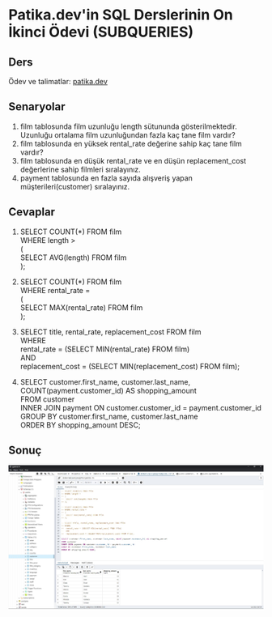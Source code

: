 # Patika.dev'in SQL Derslerinin On İkinci Ödevi (SUBQUERIES)

## Ders
Ödev ve talimatlar: [patika.dev](https://academy.patika.dev/tr/courses/sql/Odev12)

## Senaryolar
1.  film tablosunda film uzunluğu length sütununda gösterilmektedir. Uzunluğu ortalama film uzunluğundan fazla kaç tane film vardır?
2.  film tablosunda en yüksek rental_rate değerine sahip kaç tane film vardır?
3.  film tablosunda en düşük rental_rate ve en düşün replacement_cost değerlerine sahip filmleri sıralayınız.
4.  payment tablosunda en fazla sayıda alışveriş yapan müşterileri(customer) sıralayınız.

## Cevaplar
1.  SELECT COUNT(*) FROM film  
    WHERE length >  
    (  
        SELECT AVG(length) FROM film  
    );

2.  SELECT COUNT(*) FROM film  
    WHERE rental_rate =  
    (  
    	SELECT MAX(rental_rate) FROM film  
    );

3.  SELECT title, rental_rate, replacement_cost FROM film  
    WHERE  
        rental_rate = (SELECT MIN(rental_rate) FROM film)  
        AND  
        replacement_cost = (SELECT MIN(replacement_cost) FROM film);

4.  SELECT customer.first_name, customer.last_name, COUNT(payment.customer_id) AS shopping_amount  
    FROM customer  
    INNER JOIN payment ON customer.customer_id = payment.customer_id  
    GROUP BY customer.first_name, customer.last_name  
    ORDER BY shopping_amount DESC;

## Sonuç
![SQL Ödev 12](/SQL/12-Subqueries/Odev12.jpg "SQL Ödev 12")